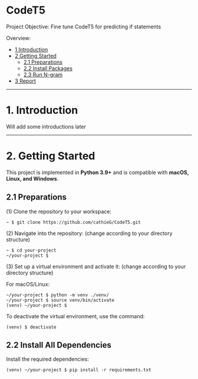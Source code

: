 # CodeT5
Project Objective: Fine tune CodeT5 for predicting if statements

Overview:
* [1 Introduction](#1-introduction)  
* [2 Getting Started](#2-getting-started)  
  * [2.1 Preparations](#21-preparations)  
  * [2.2 Install Packages](#22-install-packages)  
  * [2.3 Run N-gram](#23-run-n-gram)  
* [3 Report](#3-report)  

---

# **1. Introduction**  
Will add some introductions later

---

# **2. Getting Started**  

This project is implemented in **Python 3.9+** and is compatible with **macOS, Linux, and Windows**.  

## **2.1 Preparations**  

(1) Clone the repository to your workspace:  
```shell
~ $ git clone https://github.com/cathieG/CodeT5.git
```
(2) Navigate into the repository: (change according to your directory structure)
```shell
~ $ cd your-project
~/your-project $
```
(3) Set up a virtual environment and activate it: (change according to your directory structure)

For macOS/Linux:
```shell
~/your-project $ python -m venv ./venv/
~/your-project $ source venv/bin/activate
(venv) ~/your-project $ 
```

To deactivate the virtual environment, use the command:
```shell
(venv) $ deactivate
```
## **2.2 Install All Dependencies**

Install the required dependencies:
```shell
(venv) ~/your-project $ pip install -r requirements.txt
```
























